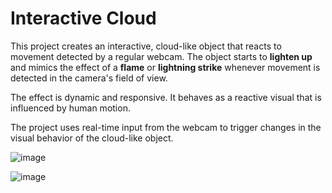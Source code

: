 # Interactive Cloud

This project creates an interactive, cloud-like object that reacts to movement detected by a regular webcam. The object starts to **lighten up** and mimics the effect of a **flame** or **lightning strike** whenever movement is detected in the camera's field of view. 

The effect is dynamic and responsive. It behaves as a reactive visual that is influenced by human motion.

The project uses real-time input from the webcam to trigger changes in the visual behavior of the cloud-like object. 

![image](https://github.com/user-attachments/assets/c38e5c7d-4934-43dd-a8b0-466ebec546e8)

![image](https://github.com/user-attachments/assets/b267ee4c-50ba-40c0-89e9-6ff8f74298eb)



